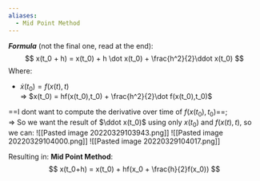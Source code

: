 ```yaml
---
aliases:
  - Mid Point Method
---
```

***Formula*** (not the final one, read at the end):$$ x(t_0 + h) = x(t_0) + h \dot x(t_0) + \frac{h^2}{2}\ddot x(t_0) $$Where:
- $\dot x(t_0) = f(x(t),t)$<br>⇒ $x(t_0) = hf(x(t_0),t_0) + \frac{h^2}{2}\dot f(x(t_0),t_0)$ 

==I dont want to compute the derivative over time of $f(x(t_0),t_0)$==;<br>⇒ So we want the result of $\ddot x(t_0)$ using only $x(t_0)$ and $f(x(t),t)$, so we can:
![[Pasted image 20220329103943.png]]
![[Pasted image 20220329104000.png]]
![[Pasted image 20220329104017.png]]

Resulting in: **Mid Point Method**: $$ x(t_0+h) = x(t_0) + hf(x_0 + \frac{h}{2}f(x_0)) $$
